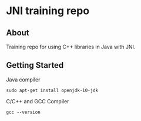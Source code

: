 # JNI training repo

## About
Training repo for using C++ libraries in Java with JNI.

## Getting Started

Java compiler

	sudo apt-get install openjdk-10-jdk


C/C++ and GCC Compiler

	gcc --version 
